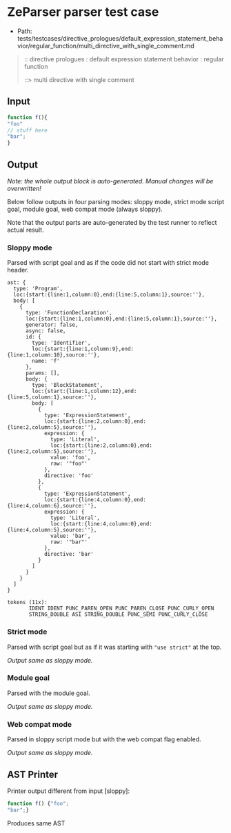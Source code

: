 # ZeParser parser test case

- Path: tests/testcases/directive_prologues/default_expression_statement_behavior/regular_function/multi_directive_with_single_comment.md

> :: directive prologues : default expression statement behavior : regular function
>
> ::> multi directive with single comment

## Input

`````js
function f(){
"foo"
// stuff here
"bar";
}
`````

## Output

_Note: the whole output block is auto-generated. Manual changes will be overwritten!_

Below follow outputs in four parsing modes: sloppy mode, strict mode script goal, module goal, web compat mode (always sloppy).

Note that the output parts are auto-generated by the test runner to reflect actual result.

### Sloppy mode

Parsed with script goal and as if the code did not start with strict mode header.

`````
ast: {
  type: 'Program',
  loc:{start:{line:1,column:0},end:{line:5,column:1},source:''},
  body: [
    {
      type: 'FunctionDeclaration',
      loc:{start:{line:1,column:0},end:{line:5,column:1},source:''},
      generator: false,
      async: false,
      id: {
        type: 'Identifier',
        loc:{start:{line:1,column:9},end:{line:1,column:10},source:''},
        name: 'f'
      },
      params: [],
      body: {
        type: 'BlockStatement',
        loc:{start:{line:1,column:12},end:{line:5,column:1},source:''},
        body: [
          {
            type: 'ExpressionStatement',
            loc:{start:{line:2,column:0},end:{line:2,column:5},source:''},
            expression: {
              type: 'Literal',
              loc:{start:{line:2,column:0},end:{line:2,column:5},source:''},
              value: 'foo',
              raw: '"foo"'
            },
            directive: 'foo'
          },
          {
            type: 'ExpressionStatement',
            loc:{start:{line:4,column:0},end:{line:4,column:6},source:''},
            expression: {
              type: 'Literal',
              loc:{start:{line:4,column:0},end:{line:4,column:5},source:''},
              value: 'bar',
              raw: '"bar"'
            },
            directive: 'bar'
          }
        ]
      }
    }
  ]
}

tokens (11x):
       IDENT IDENT PUNC_PAREN_OPEN PUNC_PAREN_CLOSE PUNC_CURLY_OPEN
       STRING_DOUBLE ASI STRING_DOUBLE PUNC_SEMI PUNC_CURLY_CLOSE
`````

### Strict mode

Parsed with script goal but as if it was starting with `"use strict"` at the top.

_Output same as sloppy mode._

### Module goal

Parsed with the module goal.

_Output same as sloppy mode._

### Web compat mode

Parsed in sloppy script mode but with the web compat flag enabled.

_Output same as sloppy mode._

## AST Printer

Printer output different from input [sloppy]:

````js
function f() {"foo";
"bar";}
````

Produces same AST

